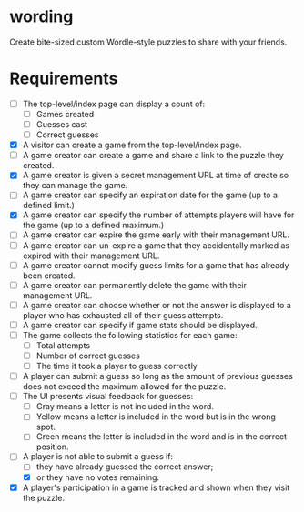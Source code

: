 # wording

Create bite-sized custom Wordle-style puzzles to share with your
friends.

# Requirements

- [ ] The top-level/index page can display a count of:
  - [ ] Games created
  - [ ] Guesses cast
  - [ ] Correct guesses
- [x] A visitor can create a game from the top-level/index page.
- [ ] A game creator can create a game and share a link to the puzzle they
      created.
- [x] A game creator is given a secret management URL at time of create so
      they can manage the game.
- [ ] A game creator can specify an expiration date for the game (up to a
      defined limit.)
- [x] A game creator can specify the number of attempts players will have for
      the game (up to a defined maximum.)
- [ ] A game creator can expire the game early with their management URL.
- [ ] A game creator can un-expire a game that they accidentally marked as
      expired with their management URL.
- [ ] A game creator cannot modify guess limits for a game that has already
      been created.
- [ ] A game creator can permanently delete the game with their management URL.
- [ ] A game creator can choose whether or not the answer is displayed to a
      player who has exhausted all of their guess attempts.
- [ ] A game creator can specify if game stats should be displayed.
- [ ] The game collects the following statistics for each game:
  - [ ] Total attempts
  - [ ] Number of correct guesses
  - [ ] The time it took a player to guess correctly
- [ ] A player can submit a guess so long as the amount of previous guesses
      does not exceed the maximum allowed for the puzzle.
- [ ] The UI presents visual feedback for guesses:
  - [ ] Gray means a letter is not included in the word.
  - [ ] Yellow means a letter is included in the word but is in the wrong
  spot.
  - [ ] Green means the letter is included in the word and is in the correct
position.
- [ ] A player is not able to submit a guess if:
  - [ ] they have already guessed the correct answer;
  - [x] or they have no votes remaining.
- [x] A player's participation in a game is tracked and shown when they visit
      the puzzle.
